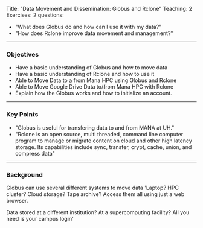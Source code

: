 Title: "Data Movement and Dissemination: Globus and Rclone"
Teaching: 2
Exercises: 2
questions:
- "What does Globus do and how can I use it with my data?"
- "How does Rclone improve data movement and management?"
---
### Objectives
-  Have a basic understanding of Globus and how to move data
-  Have a basic understanding of Rclone and how to use it
-  Able to Move Data to a from Mana HPC using Globus and Rclone
-  Able to Move Google Drive Data to/from Mana HPC with Rclone
-  Explain how the Globus works and how to initialize an account.
---
### Key Points
- "Globus is useful for transfering data to and from MANA at UH."
-  "Rclone is an open source, multi threaded, command line computer program to manage or migrate content on cloud and other high latency storage. Its capabilities    include sync, transfer, crypt, cache, union, and compress data"
---
### Background

Globus can use several different systems to move data
'Laptop? HPC cluster? Cloud storage? Tape archive? Access them all using just a web browser.

Data stored at a different institution? At a supercomputing facility? All you need is your campus login'

